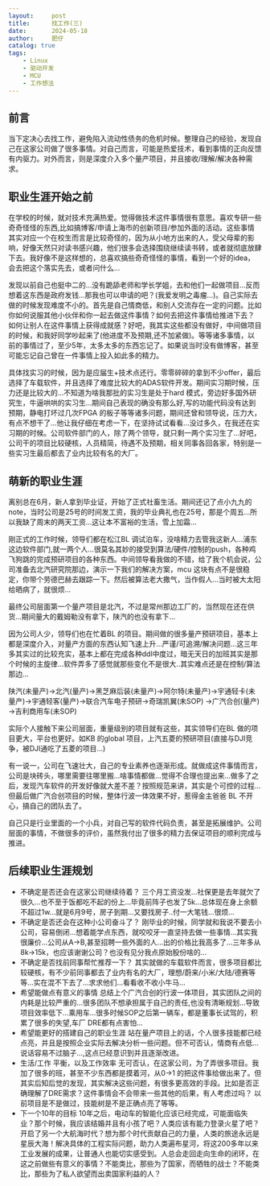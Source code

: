 ```yaml
---
layout:     post
title:      找工作(三)
date:       2024-05-18
author:     肥仔
catalog: true
tags:
    - Linux
    - 驱动开发
    - MCU
    - 工作想法
--- 
```

## 前言

当下定决心去找工作，避免陷入流动性债务的危机时候。整理自己的经验，发现自己在这家公司做了很多事情。对自己而言，可能是热爱技术，看到事情的正向反馈有内驱力。对外而言，则是深度介入多个量产项目，并且接收/理解/解决各种需求。

## 职业生涯开始之前

在学校的时候，就对技术充满热爱。觉得做技术这件事情很有意思。喜欢专研一些奇奇怪怪的东西,比如搞博客/申请上海市的创新项目/参加外面的活动。这些事情其实对应一个在校生而言是比较奇怪的，因为从小地方出来的人，受父母辈的影响，好像天然只对读书感兴趣，他们很多会选择围绕继续读书转，或者就彻底放肆下去。我好像不是这样想的，总喜欢搞些奇奇怪怪的事情，看到一个好的idea，会去把这个落实先去，或者问什么...

发现以前自己也挺中二的...没有跪舔老师和学长学姐，去和他们一起做项目...反而想着这东西是政府发钱...那我也可以申请的吧？(我爱发明之毒瘤...)。自己实际去做的时候发现难度不小的。首先是自己情商低，和别人交流存在一定的问题。比如你如何说服其他小伙伴和你一起去做这件事情？如何去把这件事情给推进下去？ 如何让别人在这件事情上获得成就感？好吧，我其实这些都没有做好，中间做项目的时候，和我好同学吵起来了(他进度不及预期,还不加紧做)。等等诸多事情，以前的事情过了，至少5年，太多太多的东西忘记了。如果说当时没有做博客，甚至可能忘记自己曾在一件事情上投入如此多的精力。

具体找实习的时候，因为是应届生+技术点还行。零零碎碎的拿到不少offer，最后选择了车载软件，并且选择了难度比较大的ADAS软件开发。期间实习期时候，压力还是比较大的...不知道为啥我那批的实习生是处于hard 模式，旁边好多国外研究生，牛逼哄哄的实习生...期间自己表现的确没有那么好,写的功能代码没有达到预期，静电打坏过几次FPGA 的板子等等诸多问题，期间还曾和领导说，压力大，有点不想干了...他让我仔细在考虑一下，在坚持试试看看...没过多久，在我还在实习期的时候。公司软件部门的人，除了两个领导，就只剩一两个实习生了...好吧，公司干的项目比较硬核，人员精简，待遇不及预期，相关同事各回各家，特别是一些实习生最后都去了业内比较有名的大厂。

## 萌新的职业生涯

离别总在6月，新人拿到毕业证，开始了正式社畜生活。期间还记了点小九九的note，当时公司是25号的时间发工资，我的毕业典礼也在25号，那是个周五...所以我缺了周末的两天工资...这让本不富裕的生活，雪上加霜...

刚正式的工作时候，领导们都在松江BL 调试泊车，没啥精力去管我这新人...浦东这边软件部门,就一两个人...很莫名其妙的接受到算法/硬件/控制的push，各种鸡飞狗跳的完成预研项目的各种东西。中间领导看我做的不错，给了我个机会说，公司准备去北汽研究院那边，演示一下我们的解决方案，mcu 这块有点不是很稳定，你带个劳德巴赫去跟踪一下。然后被算法老大撒气，当作假人...当时被大太阳给晒病了，就很烦...

最终公司层面第一个量产项目是北汽，不过是常州那边工厂的，当然现在还在供货...期间量大的戴姆勒没有拿下，陕汽的也没有拿下...

因为公司人少，领导们也在忙着BL 的项目。期间做的很多量产预研项目，基本上都是深度介入，对量产方面的东西认知飞速上升...严谨/可追溯/解决问题...这三年多其实过的比较充实，基本上都在完成各种ddl中度过，暗无天日的加班其实是那个时候的主旋律...软件弄多了感觉就那些变化不是很大..其实难点还是在控制/算法那边...

陕汽(未量产)->北汽(量产)->黑芝麻后装(未量产)->阿尔特(未量产)->宇通轻卡(未量产)->宇通轻客(量产)->联合汽车电子预研->奇瑞凯翼(未SOP) ->广汽合创(量产) ->吉利商用车(未SOP) 

实际个人接触下来公司层面，重量级别的项目就有这些，其实领导们在BL 做的项目更大，平台也更好。如KB 的global 项目，上汽五菱的预研项目(直接与DJI竞争，被DJI通吃了五菱的项目...)

有一说一，公司在飞速壮大，自己的专业素养也逐渐形成。就做成这件事情而言，公司是块砖头，哪里需要往哪里搬...啥事情都做...觉得不合理也提出来...做多了之后，发现汽车软件的开发好像就大差不差？按照规范来讲，其实是个可控的过程...但最后做广汽合创项目的时候，整体行波一体效果不好，惹得金主爸爸 BL 不开心，搞自己的团队去了。

自己只是行业里面的一个小兵，对自己写的软件代码负责，甚至是拓展维护。公司层面的事情，不做很多的评价，虽然我付出了很多的精力去保证项目的顺利完成与推进。

## 后续职业生涯规划
- 不确定是否还会在这家公司继续待着？
三个月工资没发...社保更是去年就欠了很久...也不至于饭都吃不起的份上...毕竟前阵子也发了5k...总体现在身上余额不超过1w...就是6月9号，房子到期...又要找房子..付一大笔钱...很烦...
- 不确定是否还会在这种小公司奋斗了？
刚毕业的时候，同学就和我说不要去小公司，容易倒闭...想着能学点东西，就咬咬牙一直坚持去做一些事情...其实我很廉价...公司从A->B,甚至招聘一些外面的人...出的价格比我高多了...三年多从8k->15k，也应该谢谢公司？也没有见分我点原始股份啥的...
- 不确定是否找前同事帮忙推荐一下？
其实就做的车载软件而言，很多项目都比较硬核，有不少前同事都去了业内有名的大厂，理想/蔚来/小米/大陆/德赛等等...实在混不下去了...求求他们...看看收不收小牛马...
- 希望能做点有意义的事情
总结上个广汽合创的行波一体项目，其实团队之间的内耗是比较严重的...很多团队不想承担属于自己的责任,也没有清晰规划...导致项目效率低下...乘用车...很多时候SOP之后第一辆车，都是董事长试驾的，积累了很多的失望,车厂 DRE都有点害怕...
- 希望能更好的搭建自己的职业生涯
站在量产项目上的话，个人很多技能都已经点亮，并且是按照企业实际去解决分析一些问题。但不可否认，情商有点低...说话容易不过脑子...,这点已经意识到并且逐渐改进。
- 生活/工作 平衡，以及工作效率
无可否认，在这家公司，为了弄很多项目。我加了很多的班，甚至不少东西都是摸着河，从0->1 的把这件事给做出来了。但其实后知后觉的发现，其实解决这些问题，有很多更高效的手段。比如是否正确理解了DRE需求？这件事情会不会带来一些其他的后果，有人考虑过吗？ 以前项目是不是做过，技能树是不是正确点亮了等等。
- 下一个10年的目标
10年之后，电动车的智能化应该已经完成，可能面临失业？那个时候，我应该结婚并且有小孩了吧？人类应该有能力登录火星了吧？开启了另一个大航海时代？想为那个时代贡献自己的力量，人类的旅途永远是星辰大海！解决具体的工程实际问题，助力人类遍布星河，将这200多年以来工业发展的成果，让普通人也能切实感受到。人总会走回走向生命的闭环，在这之前做些有意义的事情？不能类比，那些为了国家，而牺牲的战士？不能类比，那些为了私人欲望而出卖国家利益的人？


